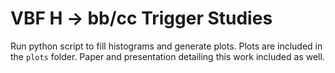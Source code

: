 # VBF H -> bb/cc Trigger Studies

Run python script to fill histograms and generate plots. Plots are included in the `plots` folder. Paper and presentation detailing this work included as well. 
